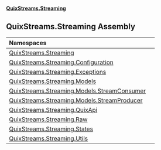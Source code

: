#### [QuixStreams.Streaming](index.md 'index')

## QuixStreams.Streaming Assembly

| Namespaces | |
| :--- | :--- |
| [QuixStreams.Streaming](QuixStreams.Streaming.md 'QuixStreams.Streaming') | |
| [QuixStreams.Streaming.Configuration](QuixStreams.Streaming.Configuration.md 'QuixStreams.Streaming.Configuration') | |
| [QuixStreams.Streaming.Exceptions](QuixStreams.Streaming.Exceptions.md 'QuixStreams.Streaming.Exceptions') | |
| [QuixStreams.Streaming.Models](QuixStreams.Streaming.Models.md 'QuixStreams.Streaming.Models') | |
| [QuixStreams.Streaming.Models.StreamConsumer](QuixStreams.Streaming.Models.StreamConsumer.md 'QuixStreams.Streaming.Models.StreamConsumer') | |
| [QuixStreams.Streaming.Models.StreamProducer](QuixStreams.Streaming.Models.StreamProducer.md 'QuixStreams.Streaming.Models.StreamProducer') | |
| [QuixStreams.Streaming.QuixApi](QuixStreams.Streaming.QuixApi.md 'QuixStreams.Streaming.QuixApi') | |
| [QuixStreams.Streaming.Raw](QuixStreams.Streaming.Raw.md 'QuixStreams.Streaming.Raw') | |
| [QuixStreams.Streaming.States](QuixStreams.Streaming.States.md 'QuixStreams.Streaming.States') | |
| [QuixStreams.Streaming.Utils](QuixStreams.Streaming.Utils.md 'QuixStreams.Streaming.Utils') | |
